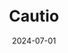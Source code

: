 ---  
layout: startup_page  
title: "Cautio"  
id: "cautio.in"  
permalink: "/cautiocautio.in07012024/"  
website: "https://www.cautio.in/"  
funding_round: "Pre-Seed"  
funding_amount: "₹6.5Cr"  
investors: "Antler, 8i Ventures, AU Bank, early customers, notable angel investors"  
about: "Cautio is a visual telematics startup focusing on India's passenger commercial sector. It provides cost-effective video telematics products, including customizable dash cam devices and an AI-powered operating system, to improve road safety and driver behavior. The company serves various institutions, mobility companies, and logistics firms."  
markets: "Telematics, AI, Transportation, Information Technology, Public Safety"  
hq: "Bengaluru, Karnataka, India"  
founded_year: "2023"  
linkedin: "https://www.linkedin.com/company/cautiotech"  
twitter: "https://x.com/cautiotech"  
instagram: ""  
facebook: ""  
crunchbase: "https://www.crunchbase.com/organization/cautio"  
pitchbook: "https://pitchbook.com/profiles/company/607762-54"  

date_display: "01-Jul-2024"  
date: "2024-07-01"

# SEO Optimization  
meta_title: "Cautio - Pre-Seed Funding (₹6.5Cr)"  
meta_description: "Cautio, Cautio is a visual telematics startup focusing on India's passenger commercial sector. It provides cost-effective video telematics products, including..."  
meta_keywords: "Cautio, Telematics, AI, Transportation, Information Technology, Public Safety, Pre-Seed funding"  
canonical_url: "https://startup.projectstartups.com/cautiocautio.in07012024/"  
---
